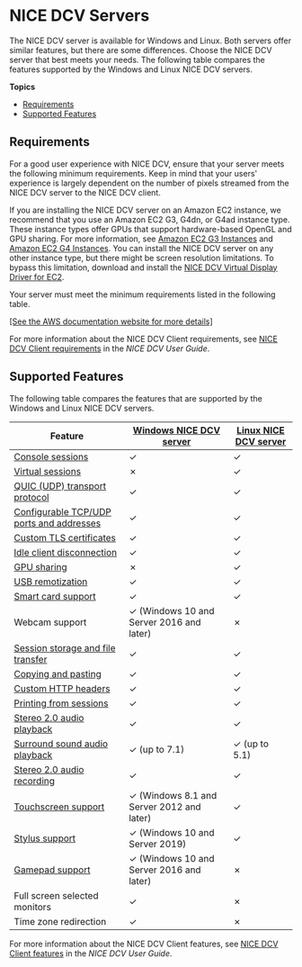 # NICE DCV Servers<a name="servers"></a>

The NICE DCV server is available for Windows and Linux\. Both servers offer similar features, but there are some differences\. Choose the NICE DCV server that best meets your needs\. The following table compares the features supported by the Windows and Linux NICE DCV servers\.

**Topics**
+ [Requirements](#requirements)
+ [Supported Features](#features)

## Requirements<a name="requirements"></a>

For a good user experience with NICE DCV, ensure that your server meets the following minimum requirements\. Keep in mind that your users' experience is largely dependent on the number of pixels streamed from the NICE DCV server to the NICE DCV client\.

If you are installing the NICE DCV server on an Amazon EC2 instance, we recommend that you use an Amazon EC2 G3, G4dn, or G4ad instance type\. These instance types offer GPUs that support hardware\-based OpenGL and GPU sharing\. For more information, see [Amazon EC2 G3 Instances](https://aws.amazon.com/ec2/instance-types/g3/) and [Amazon EC2 G4 Instances](https://aws.amazon.com/ec2/instance-types/g4/)\. You can install the NICE DCV server on any other instance type, but there might be screen resolution limitations\. To bypass this limitation, download and install the [ NICE DCV Virtual Display Driver for EC2](https://d1uj6qtbmh3dt5.cloudfront.net/Drivers/nice-dcv-virtual-display-x64-Release-38.msi)\.

Your server must meet the minimum requirements listed in the following table\.

[\[See the AWS documentation website for more details\]](http://docs.aws.amazon.com/dcv/latest/adminguide/servers.html)

For more information about the NICE DCV Client requirements, see [ NICE DCV Client requirements](https://docs.aws.amazon.com/dcv/latest/userguide/client.html#requirements) in the *NICE DCV User Guide*\.

## Supported Features<a name="features"></a>

The following table compares the features that are supported by the Windows and Linux NICE DCV servers\.


| Feature | [Windows NICE DCV server](setting-up-installing-windows.md) | [Linux NICE DCV server](setting-up-installing-linux.md) | 
| --- | --- | --- | 
| [Console sessions](managing-sessions.md) | ✓ | ✓ | 
| [Virtual sessions](managing-sessions.md) | ✗ | ✓ | 
| [QUIC \(UDP\) transport protocol](enable-quic.md) | ✓ | ✓ | 
| [Configurable TCP/UDP ports and addresses](manage-port-addr.md) | ✓ | ✓ | 
| [Custom TLS certificates](manage-cert.md) | ✓ | ✓ | 
| [Idle client disconnection](manage-disconnect.md) | ✓ | ✓ | 
| [GPU sharing](manage-gpu.md) | ✗ | ✓ | 
| [USB remotization](manage-usb-remote.md) | ✓ | ✓ | 
| [Smart card support](manage-smart-card.md) | ✓ | ✓ | 
| Webcam support | ✓ \(Windows 10 and Server 2016 and later\) | ✗ | 
| [Session storage and file transfer](manage-storage.md) | ✓ | ✓ | 
| [Copying and pasting](manage-clipboard.md) | ✓ | ✓ | 
| [Custom HTTP headers](manage-headers.md) | ✓ | ✓ | 
| [Printing from sessions](manage-printer.md) | ✓ | ✓ | 
| [Stereo 2\.0 audio playback](manage-audio.md) | ✓ | ✓ | 
| [Surround sound audio playback](manage-audio.md) | ✓ \(up to 7\.1\) | ✓ \(up to 5\.1\) | 
| [Stereo 2\.0 audio recording](manage-audio.md) | ✓ | ✓ | 
| [Touchscreen support](enable-stylus.md) | ✓ \(Windows 8\.1 and Server 2012 and later\) | ✓ | 
| [Stylus support](enable-stylus.md) | ✓ \(Windows 10 and Server 2019\) | ✓ | 
| [Gamepad support](enable-gamepad.md) | ✓ \(Windows 10 and Server 2016 and later\) | ✗ | 
| Full screen selected monitors | ✓ | ✗ | 
| Time zone redirection | ✓ | ✗ | 

For more information about the NICE DCV Client features, see [ NICE DCV Client features](https://docs.aws.amazon.com/dcv/latest/userguide/client.html#client-features) in the *NICE DCV User Guide*\.
